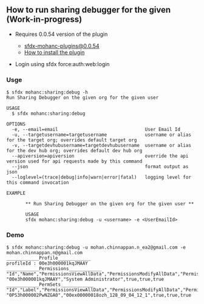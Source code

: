 ## How to run sharing debugger for the  given (Work-in-progress)

- Requires 0.0.54 version of the plugin
    - sfdx-mohanc-plugins@0.0.54
    - [How to install the plugin](https://mohan-chinnappan-n.github.io/dx/plugins.html#/1)


- Login using  sfdx force:auth:web:login 
### Usge
```
$ sfdx mohanc:sharing:debug -h
Run Sharing Debugger on the given org for the given user

USAGE
  $ sfdx mohanc:sharing:debug

OPTIONS
  -e, --email=email                                User Email Id
  -u, --targetusername=targetusername              username or alias for the target org; overrides default target org
  -v, --targetdevhubusername=targetdevhubusername  username or alias for the dev hub org; overrides default dev hub org
  --apiversion=apiversion                          override the api version used for api requests made by this command
  --json                                           format output as json
  --loglevel=(trace|debug|info|warn|error|fatal)   logging level for this command invocation

EXAMPLE

       ** Run Sharing Debugger on the given org for the given user **

       USAGE
       sfdx mohanc:sharing:debug -u <username> -e <UserEmailId> 

```
### Demo
```
$ sfdx mohanc:sharing:debug -u mohan.chinnappan.n_ea2@gmail.com -e mohan.chinnappan.n@gmail.com
____________Profile____________
profileId : 00e3h000001kqJMAAY
____________Permissions____________
"Id","Name","PermissionsViewAllData","PermissionsModifyAllData","PermissionsManageDataIntegrations"
"00e3h000001kqJMAAY","System Administrator",true,true,true
____________PermSets____________
"Id","Label","PermissionsViewAllData","PermissionsModifyAllData","PermissionsManageDataIntegrations"
"0PS3h000002PwNZGA0","00ex00000018ozh_128_09_04_12_1",true,true,true
```
